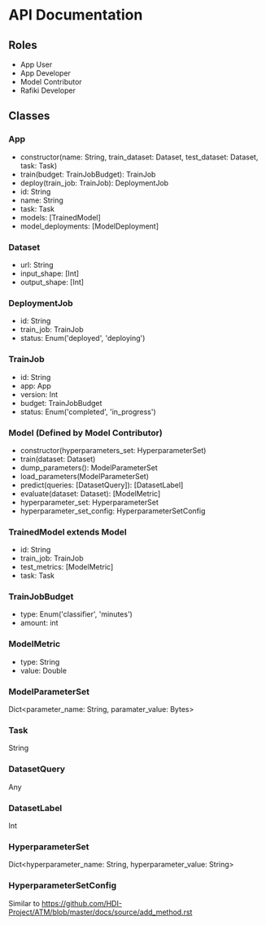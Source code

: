 # API Documentation

## Roles

- App User
- App Developer
- Model Contributor
- Rafiki Developer

## Classes

### App

- constructor(name: String, train_dataset: Dataset, test_dataset: Dataset, task: Task)
- train(budget: TrainJobBudget): TrainJob
- deploy(train_job: TrainJob): DeploymentJob
- id: String
- name: String
- task: Task
- models: [TrainedModel]
- model_deployments: [ModelDeployment]

### Dataset

- url: String
- input_shape: [Int]
- output_shape: [Int]

### DeploymentJob

- id: String
- train_job: TrainJob
- status: Enum('deployed', 'deploying')

### TrainJob

- id: String
- app: App
- version: Int
- budget: TrainJobBudget
- status: Enum('completed', 'in_progress')

### Model (Defined by Model Contributor)

- constructor(hyperparameters_set: HyperparameterSet)
- train(dataset: Dataset)
- dump_parameters(): ModelParameterSet
- load_parameters(ModelParameterSet)
- predict(queries: [DatasetQuery]): [DatasetLabel]
- evaluate(dataset: Dataset): [ModelMetric]
- hyperparameter_set: HyperparameterSet
- hyperparameter_set_config: HyperparameterSetConfig

### TrainedModel extends Model

- id: String
- train_job: TrainJob
- test_metrics: [ModelMetric]
- task: Task

### TrainJobBudget

- type: Enum('classifier', 'minutes')
- amount: int

### ModelMetric

- type: String
- value: Double

### ModelParameterSet

Dict<parameter_name: String, paramater_value: Bytes>

### Task

String

### DatasetQuery

Any

### DatasetLabel

Int

### HyperparameterSet

Dict<hyperparameter_name: String, hyperparameter_value: String>

### HyperparameterSetConfig

Similar to https://github.com/HDI-Project/ATM/blob/master/docs/source/add_method.rst
 
